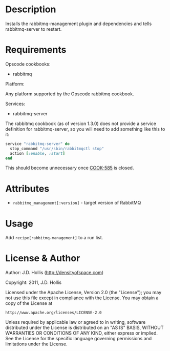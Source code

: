 # Description

Installs the rabbitmq-management plugin and dependencies and tells rabbitmq-server to restart.

# Requirements

Opscode cookbooks:

* rabbitmq

Platform:

Any platform supported by the Opscode rabbitmq cookbook.

Services:

* rabbitmq-server

The rabbitmq cookbook (as of version 1.3.0) does not provide a service definition for rabbitmq-server, so you will need to add something like this to it:

```ruby
service "rabbitmq-server" do
  stop_command "/usr/sbin/rabbitmqctl stop"
  action [:enable, :start]
end
```

This should become unnecessary once [COOK-585](http://tickets.opscode.com/browse/COOK-585) is closed.

# Attributes

* `rabbitmq_management[:version]` - target version of RabbitMQ

# Usage

Add `recipe[rabbitmq-management]` to a run list.

# License & Author

Author: J.D. Hollis (<http://densityofspace.com>)

Copyright: 2011, J.D. Hollis

Licensed under the Apache License, Version 2.0 (the "License");
you may not use this file except in compliance with the License.
You may obtain a copy of the License at

    http://www.apache.org/licenses/LICENSE-2.0

Unless required by applicable law or agreed to in writing, software
distributed under the License is distributed on an "AS IS" BASIS,
WITHOUT WARRANTIES OR CONDITIONS OF ANY KIND, either express or implied.
See the License for the specific language governing permissions and
limitations under the License.
